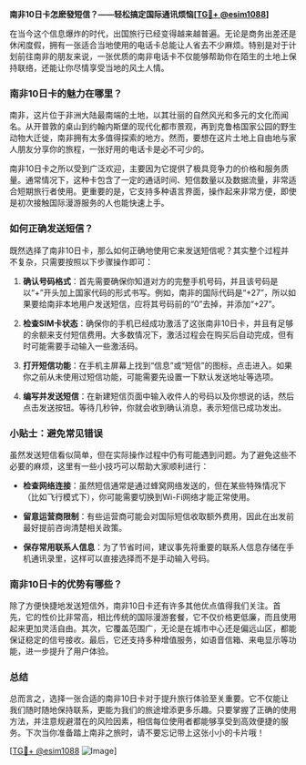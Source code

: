 **南非10日卡怎麽發短信？——轻松搞定国际通讯烦恼[[TG💪+ @esim1088](https://t.me/s/esim1088)]**

在当今这个信息爆炸的时代，出国旅行已经变得越来越普遍。无论是商务出差还是休闲度假，拥有一张适合当地使用的电话卡总能让人省去不少麻烦。特别是对于计划前往南非的朋友来说，一张优质的南非电话卡不仅能够帮助你在陌生的土地上保持联络，还能让你尽情享受当地的风土人情。

### 南非10日卡的魅力在哪里？

南非，这片位于非洲大陆最南端的土地，以其壮丽的自然风光和多元的文化而闻名。从开普敦的桌山到约翰内斯堡的现代化都市景观，再到克鲁格国家公园的野生动物大迁徙，南非拥有太多值得探索的地方。然而，要想在这片土地上自由地与家人朋友分享你的旅程，一张好用的电话卡是必不可少的。

南非10日卡之所以受到广泛欢迎，主要因为它提供了极具竞争力的价格和服务质量。通常情况下，这种卡包含了一定的通话时间、短信数量以及数据流量，非常适合短期旅行者使用。更重要的是，它支持多种语言界面，操作起来非常方便，即使是初次接触国际漫游服务的人也能快速上手。

### 如何正确发送短信？

既然选择了南非10日卡，那么如何正确地使用它来发送短信呢？其实整个过程并不复杂，只需要按照以下步骤操作即可：

1. **确认号码格式**：首先需要确保你知道对方的完整手机号码，并且该号码是以“+”开头加上国家代码的形式书写。例如，南非的国际代码是“+27”，所以如果要给南非本地用户发送短信，应将其号码前的“0”去掉，并添加“+27”。

2. **检查SIM卡状态**：确保你的手机已经成功激活了这张南非10日卡，并且有足够的余额来支付短信费用。大多数情况下，激活过程会在购买后自动完成，但有时可能需要手动输入一些激活码。

3. **打开短信功能**：在手机主屏幕上找到“信息”或“短信”的图标，点击进入。如果你之前从未使用过短信功能，可能需要先设置一下默认发送地址等选项。

4. **编写并发送短信**：在新建短信页面中输入收件人的号码以及你想说的话，然后点击发送按钮。等待几秒钟，你就会收到确认消息，表示短信已成功发出。

### 小贴士：避免常见错误

虽然发送短信看似简单，但在实际操作过程中仍有可能遇到问题。为了避免这些不必要的麻烦，这里有一些小技巧可以帮助大家顺利进行：

- **检查网络连接**：虽然短信通常是通过蜂窝网络发送的，但在某些特殊情况下（比如飞行模式下），你可能需要切换到Wi-Fi网络才能正常使用。
  
- **留意运营商限制**：有些运营商可能会对国际短信收取额外费用，因此在出发前最好提前咨询清楚相关政策。
  
- **保存常用联系人信息**：为了节省时间，建议事先将重要的联系人信息存储在手机通讯录里，这样可以直接选择而不是手动输入号码。

### 南非10日卡的优势有哪些？

除了方便快捷地发送短信外，南非10日卡还有许多其他优点值得我们关注。首先，它的性价比非常高，相比传统的国际漫游套餐，它不仅价格更低廉，而且使用起来更加灵活自由。其次，它覆盖范围广，无论是在城市中心还是偏远山区，都能保证稳定的信号接收。最后，它还支持多种增值服务，如语音信箱、来电显示等功能，进一步提升了用户体验。

### 总结

总而言之，选择一张合适的南非10日卡对于提升旅行体验至关重要。它不仅能让我们随时随地保持联系，更能为我们的旅途增添更多乐趣。只要掌握了正确的使用方法，并注意规避潜在的风险因素，相信每位使用者都能够享受到高效便捷的服务。下次当你准备踏上南非之旅时，请不要忘记带上这张小小的卡片哦！

[[TG💪+ @esim1088](https://t.me/s/esim1088) ![Image](https://i.postimg.cc/4NQfJmqS/Snipaste-2025-05-13-00-14-12.png)]